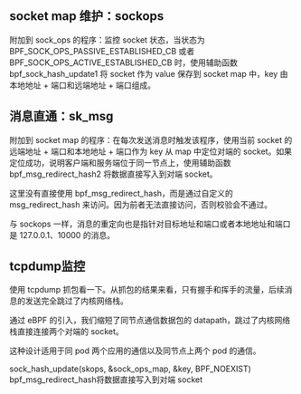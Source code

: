 
## socket map 维护：sockops
附加到 sock_ops 的程序：监控 socket 状态，当状态为 BPF_SOCK_OPS_PASSIVE_ESTABLISHED_CB 或者 BPF_SOCK_OPS_ACTIVE_ESTABLISHED_CB 时，使用辅助函数 bpf_sock_hash_update1 将 socket 作为 value 保存到 socket map 中，key 由本地地址 + 端口和远端地址 + 端口组成。

## 消息直通：sk_msg

附加到 socket map 的程序：在每次发送消息时触发该程序，使用当前 socket 的远端地址 + 端口和本地地址 + 端口作为 key 从 map 中定位对端的 socket。如果定位成功，说明客户端和服务端位于同一节点上，使用辅助函数 bpf_msg_redirect_hash2 将数据直接写入到对端 socket。

这里没有直接使用 bpf_msg_redirect_hash，而是通过自定义的 msg_redirect_hash 来访问。因为前者无法直接访问，否则校验会不通过。

与 sockops 一样，消息的重定向也是指针对目标地址和端口或者本地地址和端口是 127.0.0.1、10000 的消息。


## tcpdump监控

使用 tcpdump 抓包看一下。从抓包的结果来看，只有握手和挥手的流量，后续消息的发送完全跳过了内核网络栈。

通过 eBPF 的引入，我们缩短了同节点通信数据包的 datapath，跳过了内核网络栈直接连接两个对端的 socket。

这种设计适用于同 pod 两个应用的通信以及同节点上两个 pod 的通信。


sock_hash_update(skops, &sock_ops_map, &key, BPF_NOEXIST)
bpf_msg_redirect_hash将数据直接写入到对端 socket